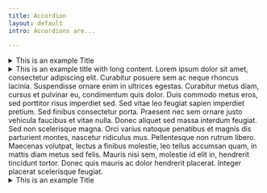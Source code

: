 ```yaml
---
title: Accordion
layout: default
intro: Accordions are...

---
```



<details class="accordion">
  <summary class="accordion__summary">
    This is an example Title
    <!-- <span class="accordion__icon" aria-hidden="true"></span> -->
  </summary>
  <div class="accordion__content">
    This is an example of simple content. It appears as a paragraph block. The rest of this is unimportant filler. Lorem ipsum dolor sit amet, consectetur adipiscing elit. Curabitur posuere sem ac neque rhoncus lacinia. Suspendisse ornare enim in ultrices egestas. Curabitur metus diam, cursus et pulvinar eu, condimentum quis dolor. Duis commodo metus eros, sed porttitor risus imperdiet sed. Sed vitae leo feugiat sapien imperdiet pretium. Sed finibus consectetur porta. Praesent nec sem ornare justo vehicula faucibus et vitae nulla. Donec aliquet sed massa interdum feugiat.
  </div>
</details>
<details class="accordion">
  <summary class="accordion__summary">
    This is an example title with long content. Lorem ipsum dolor sit amet, consectetur adipiscing elit. Curabitur posuere sem ac neque rhoncus lacinia. Suspendisse ornare enim in ultrices egestas. Curabitur metus diam, cursus et pulvinar eu, condimentum quis dolor. Duis commodo metus eros, sed porttitor risus imperdiet sed. Sed vitae leo feugiat sapien imperdiet pretium. Sed finibus consectetur porta. Praesent nec sem ornare justo vehicula faucibus et vitae nulla. Donec aliquet sed massa interdum feugiat. Sed non scelerisque magna. Orci varius natoque penatibus et magnis dis parturient montes, nascetur ridiculus mus. Pellentesque non rutrum libero. Maecenas volutpat, lectus a finibus molestie, leo tellus accumsan quam, in mattis diam metus sed felis. Mauris nisi sem, molestie id elit in, hendrerit tincidunt tortor. Donec quis mauris ac dolor hendrerit placerat. Integer placerat scelerisque feugiat.
    <span class="accordion__icon" aria-hidden="true"></span>
  </summary>
  <div class="accordion__content">
    This is the content
  </div>
</details>
<details class="accordion">
  <summary class="accordion__summary">
    This is an example Title
    <span class="accordion__icon" aria-hidden="true"></span>
  </summary>
  <div class="accordion__content">
    <div class="h2">HTML Elements</div>
    <p>You can put</p>
  </div>
</details>